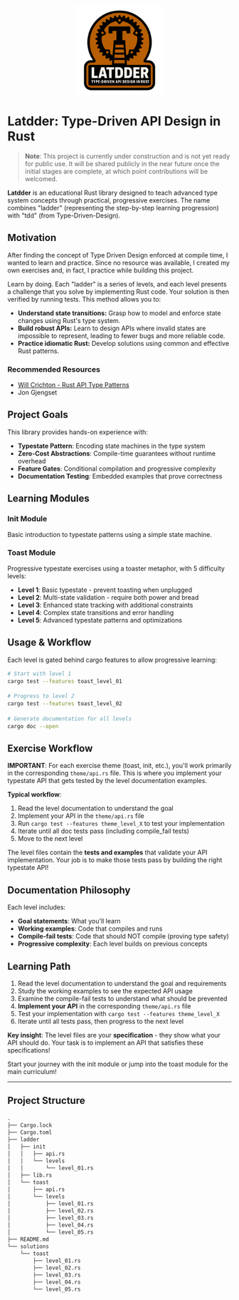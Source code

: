 <p align="center">
    <img src="https://raw.githubusercontent.com/navahas/latdder/assets/images/latdder.png"
        alt="latter_logo" width="200"/>
</p>

# Latdder: Type-Driven API Design in Rust

> **Note**: This project is currently under construction and is not yet ready for public use. It will be shared publicly in the near future once the initial stages are complete, at which point contributions will be welcomed.

**Latdder** is an educational Rust library designed to teach advanced type system concepts through practical, progressive exercises. The name combines "ladder" (representing the step-by-step learning progression) with "tdd" (from Type-Driven-Design).

## Motivation

After finding the concept of Type Driven Design enforced at compile time, I wanted to learn and practice. Since no resource was available, I created my own exercises and, in fact, I practice while building this project.

Learn by doing. Each "ladder" is a series of levels, and each level presents a challenge that you solve by implementing Rust code. Your solution is then verified by running tests. This method allows you to:

* **Understand state transitions:** Grasp how to model and enforce state changes using Rust's type system.
* **Build robust APIs:** Learn to design APIs where invalid states are impossible to represent, leading to fewer bugs and more reliable code.
* **Practice idiomatic Rust:** Develop solutions using common and effective Rust patterns.

### Recommended Resources

- [Will Crichton - Rust API Type Patterns](https://willcrichton.net/rust-api-type-patterns/)
- Jon Gjengset

## Project Goals

This library provides hands-on experience with:
- **Typestate Pattern**: Encoding state machines in the type system
- **Zero-Cost Abstractions**: Compile-time guarantees without runtime overhead
- **Feature Gates**: Conditional compilation and progressive complexity
- **Documentation Testing**: Embedded examples that prove correctness

## Learning Modules

### Init Module
Basic introduction to typestate patterns using a simple state machine.

### Toast Module  
Progressive typestate exercises using a toaster metaphor, with 5 difficulty levels:
- **Level 1**: Basic typestate - prevent toasting when unplugged
- **Level 2**: Multi-state validation - require both power and bread
- **Level 3**: Enhanced state tracking with additional constraints
- **Level 4**: Complex state transitions and error handling
- **Level 5**: Advanced typestate patterns and optimizations

## Usage & Workflow

Each level is gated behind cargo features to allow progressive learning:

```bash
# Start with level 1
cargo test --features toast_level_01

# Progress to level 2
cargo test --features toast_level_02

# Generate documentation for all levels
cargo doc --open
```

## Exercise Workflow

**IMPORTANT**: For each exercise theme (toast, init, etc.), you'll work primarily in the corresponding `theme/api.rs` file. This is where you implement your typestate API that gets tested by the level documentation examples.

**Typical workflow**:
1. Read the level documentation to understand the goal
2. Implement your API in the `theme/api.rs` file  
3. Run `cargo test --features theme_level_X` to test your implementation
4. Iterate until all doc tests pass (including compile_fail tests)
5. Move to the next level

The level files contain the **tests and examples** that validate your API implementation. Your job is to make those tests pass by building the right typestate API!

## Documentation Philosophy

Each level includes:
- **Goal statements**: What you'll learn
- **Working examples**: Code that compiles and runs
- **Compile-fail tests**: Code that should NOT compile (proving type safety)
- **Progressive complexity**: Each level builds on previous concepts

## Learning Path

1. Read the level documentation to understand the goal and requirements
2. Study the working examples to see the expected API usage
3. Examine the compile-fail tests to understand what should be prevented
4. **Implement your API** in the corresponding `theme/api.rs` file
5. Test your implementation with `cargo test --features theme_level_X`
6. Iterate until all tests pass, then progress to the next level

**Key insight**: The level files are your **specification** - they show what your API should do. Your task is to implement an API that satisfies these specifications!

Start your journey with the init module or jump into the toast module for the main curriculum!

-----

## Project Structure

```text
.
├── Cargo.lock
├── Cargo.toml
├── ladder
│   ├── init
│   │   ├── api.rs
│   │   └── levels
│   │       └── level_01.rs
│   ├── lib.rs
│   └── toast
│       ├── api.rs
│       └── levels
│           ├── level_01.rs
│           ├── level_02.rs
│           ├── level_03.rs
│           ├── level_04.rs
│           └── level_05.rs
├── README.md
└── solutions
    └── toast
        ├── level_01.rs
        ├── level_02.rs
        ├── level_03.rs
        ├── level_04.rs
        └── level_05.rs
```
